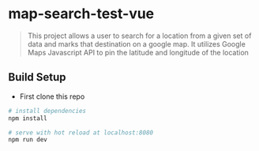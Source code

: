 # map-search-test-vue

> This project allows a user to search for a location from a given set of data and marks that destination on a google map. It utilizes Google Maps Javascript API to pin the latitude and longitude of the location

## Build Setup
- First clone this repo
``` bash
# install dependencies
npm install

# serve with hot reload at localhost:8080
npm run dev
```

